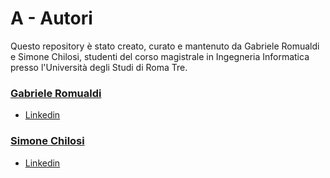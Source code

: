 # A - Autori

Questo repository è stato creato, curato e mantenuto da Gabriele Romualdi e Simone Chilosi, studenti del corso magistrale in Ingegneria Informatica presso l'Università degli Studi di Roma Tre.

### [Gabriele Romualdi](https://github.com/Panemiele)

- [Linkedin](https://www.linkedin.com/in/gabriele-romualdi/)

### [Simone Chilosi](https://github.com/simochilo)

 - [Linkedin](https://www.linkedin.com/in/simone-chilosi-575260239/)